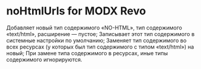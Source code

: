 # noHtmlUrls for MODX Revo

Добавляет новый тип содержимого «NO-HTML», тип содержимого «text/html», расширение — пустое;
Записывает этот тип содержимого в системные настройки по умолчанию;
Заменяет тип содержимого во всех ресурсах (у которых был тип содержимого с типом «text/html») на новый;
При замене типа содержимого в ресурсах, иные типы содержимого игнорируются.